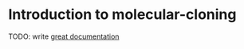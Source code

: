 # Introduction to molecular-cloning

TODO: write [great documentation](http://jacobian.org/writing/what-to-write/)
